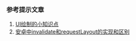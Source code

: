 ### 参考提示文章

1. [UI绘制的小知识点](https://blog.csdn.net/u012588160/article/details/106035461)
2. [安卓中invalidate和requestLayout的实现和区别](https://blog.csdn.net/xw13782513621/article/details/73863006)

